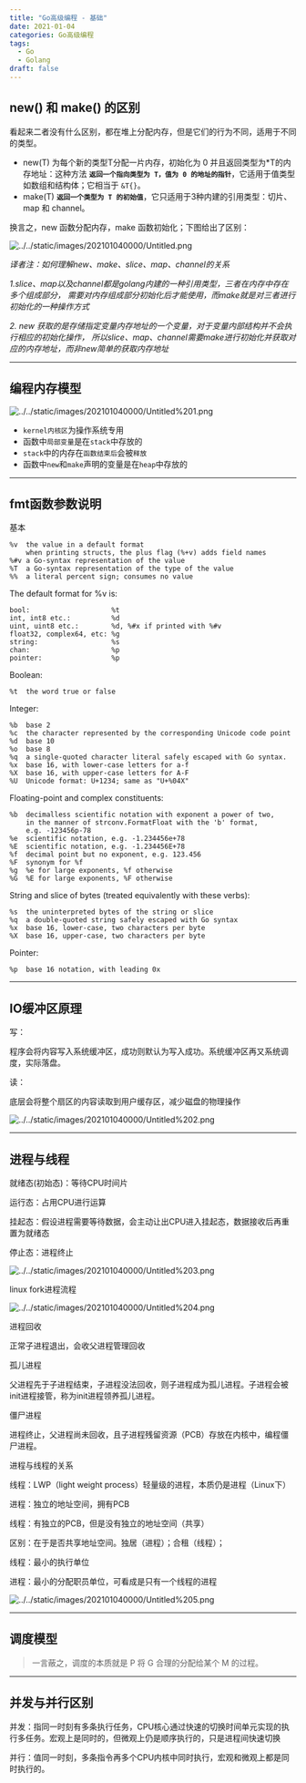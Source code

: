 ```yaml
---
title: "Go高级编程 - 基础"
date: 2021-01-04
categories: Go高级编程
tags: 
  - Go
  - Golang
draft: false
---
```



## new() 和 make() 的区别

看起来二者没有什么区别，都在堆上分配内存，但是它们的行为不同，适用于不同的类型。

- new(T) 为每个新的类型T分配一片内存，初始化为 0 并且返回类型为*T的内存地址：这种方法 **`返回一个指向类型为 T，值为 0 的地址的指针`**，它适用于值类型如数组和结构体；它相当于 `&T{}`。
- make(T) **`返回一个类型为 T 的初始值`**，它只适用于3种内建的引用类型：切片、map 和 channel。

换言之，new 函数分配内存，make 函数初始化；下图给出了区别：

![../../static/images/202101040000/Untitled.png](../../static/images/202101040000/Untitled.png)

*译者注：如何理解new、make、slice、map、channel的关系*

*1.slice、map以及channel都是golang内建的一种引用类型，三者在内存中存在多个组成部分， 需要对内存组成部分初始化后才能使用，而make就是对三者进行初始化的一种操作方式*

*2. new 获取的是存储指定变量内存地址的一个变量，对于变量内部结构并不会执行相应的初始化操作， 所以slice、map、channel需要make进行初始化并获取对应的内存地址，而非new简单的获取内存地址*

---


## 编程内存模型

![../../static/images/202101040000/Untitled%201.png](../../static/images/202101040000/Untitled%201.png)

- `kernel内核区`为操作系统专用
- 函数中`局部变量`是在`stack`中存放的
- `stack`中的内存在`函数结束后`会被`释放`
- 函数中`new`和`make`声明的变量是在`heap`中存放的

---


## fmt函数参数说明

基本

```
%v	the value in a default format
	when printing structs, the plus flag (%+v) adds field names
%#v	a Go-syntax representation of the value
%T	a Go-syntax representation of the type of the value
%%	a literal percent sign; consumes no value
```

The default format for %v is:

```
bool:                    %t
int, int8 etc.:          %d
uint, uint8 etc.:        %d, %#x if printed with %#v
float32, complex64, etc: %g
string:                  %s
chan:                    %p
pointer:                 %p
```

Boolean:

```
%t	the word true or false
```

Integer:

```
%b	base 2
%c	the character represented by the corresponding Unicode code point
%d	base 10
%o	base 8
%q	a single-quoted character literal safely escaped with Go syntax.
%x	base 16, with lower-case letters for a-f
%X	base 16, with upper-case letters for A-F
%U	Unicode format: U+1234; same as "U+%04X"
```

Floating-point and complex constituents:

```
%b	decimalless scientific notation with exponent a power of two,
	in the manner of strconv.FormatFloat with the 'b' format,
	e.g. -123456p-78
%e	scientific notation, e.g. -1.234456e+78
%E	scientific notation, e.g. -1.234456E+78
%f	decimal point but no exponent, e.g. 123.456
%F	synonym for %f
%g	%e for large exponents, %f otherwise
%G	%E for large exponents, %F otherwise
```

String and slice of bytes (treated equivalently with these verbs):

```
%s	the uninterpreted bytes of the string or slice
%q	a double-quoted string safely escaped with Go syntax
%x	base 16, lower-case, two characters per byte
%X	base 16, upper-case, two characters per byte
```

Pointer:

```
%p	base 16 notation, with leading 0x
```

---


## IO缓冲区原理

写：

程序会将内容写入系统缓冲区，成功则默认为写入成功。系统缓冲区再又系统调度，实际落盘。

读：

底层会将整个扇区的内容读取到用户缓存区，减少磁盘的物理操作

![../../static/images/202101040000/Untitled%202.png](../../static/images/202101040000/Untitled%202.png)

---


## 进程与线程

就绪态(初始态)：等待CPU时间片

运行态：占用CPU进行运算

挂起态：假设进程需要等待数据，会主动让出CPU进入挂起态，数据接收后再重置为就绪态

停止态：进程终止

![../../static/images/202101040000/Untitled%203.png](../../static/images/202101040000/Untitled%203.png)

linux fork进程流程

![../../static/images/202101040000/Untitled%204.png](../../static/images/202101040000/Untitled%204.png)

进程回收

正常子进程退出，会收父进程管理回收

孤儿进程

父进程先于子进程结束，子进程没法回收，则子进程成为孤儿进程。子进程会被init进程接管，称为init进程领养孤儿进程。

僵尸进程

进程终止，父进程尚未回收，且子进程残留资源（PCB）存放在内核中，编程僵尸进程。

进程与线程的关系

线程：LWP（light weight process）轻量级的进程，本质仍是进程（Linux下）

进程：独立的地址空间，拥有PCB

线程：有独立的PCB，但是没有独立的地址空间（共享）

区别：在于是否共享地址空间。独居（进程）；合租（线程）；

线程：最小的执行单位

进程：最小的分配职员单位，可看成是只有一个线程的进程

![../../static/images/202101040000/Untitled%205.png](../../static/images/202101040000/Untitled%205.png)

---


## 调度模型

> 一言蔽之，调度的本质就是 P 将 G 合理的分配给某个 M 的过程。

---


## 并发与并行区别

并发：指同一时刻有多条执行任务，CPU核心通过快速的切换时间单元实现的执行多任务。宏观上是同时的，但微观上仍是顺序执行的，只是进程间快速切换

并行：值同一时刻，多条指令再多个CPU内核中同时执行，宏观和微观上都是同时执行的。